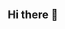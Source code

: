 ## Hi there 👋

<!--
**fernandolievano123/fernandolievano123** is a ✨ _special_ ✨ repository because its `README.md` (this file) appears on your GitHub profile.
este es el parcial de p.o.o de ing informatica segundo semestre 

